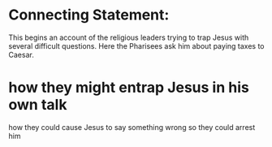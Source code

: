 
# Connecting Statement:
This begins an account of the religious leaders trying to trap Jesus with several difficult questions. Here the Pharisees ask him about paying taxes to Caesar.

# how they might entrap Jesus in his own talk
how they could cause Jesus to say something wrong so they could arrest him